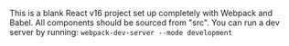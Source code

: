 This is a blank React v16 project set up completely with Webpack and Babel. All components should be sourced from "src". You can run a dev server by running: `webpack-dev-server --mode development`